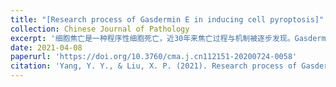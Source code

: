 ```yaml
---
title: "[Research process of Gasdermin E in inducing cell pyroptosis]"
collection: Chinese Journal of Pathology
excerpt: '细胞焦亡是一种程序性细胞死亡，近30年来焦亡过程与机制被逐步发现。Gasdermin家族介导了细胞焦亡，其中Gasdermin D（GSDMD）和Gasdermin E（GSDME）是焦亡的主要执行蛋白。GSDME可被活化的含半胱氨酸的天冬氨酸蛋白水解酶-3（Caspase-3）和丝氨酸蛋白酶颗粒酶B切割，释放可以诱导焦亡的N端片段，Caspase-3的活化通路则各有不同。本文将对GSDME与细胞焦亡的相关作用机制进行综述，增加对于Gasdermin E诱导细胞焦亡的认识，为癌症的治疗与预后提供新的视角。'
date: 2021-04-08
paperurl: 'https://doi.org/10.3760/cma.j.cn112151-20200724-0058'
citation: 'Yang, Y. Y., & Liu, X. P. (2021). Research process of Gasdermin E in inducing cell pyroptosis. Zhonghua bing li xue za zhi= Chinese journal of pathology, 50(4), 421-424.'
---
```

